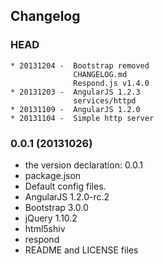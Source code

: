 ## Changelog

### HEAD 

```
* 20131204 -  Bootstrap removed
              CHANGELOG.md
              Respond.js v1.4.0
* 20131203 -  AngularJS 1.2.3
              services/httpd
* 20131109 -  AngularJS 1.2.0
* 20131104 -  Simple http server
```

### 0.0.1 (20131026)

* the version declaration: 0.0.1
* package.json
* Default config files.
* AngularJS 1.2.0-rc.2
* Bootstrap 3.0.0
* jQuery 1.10.2
* html5shiv
* respond
* README and LICENSE files